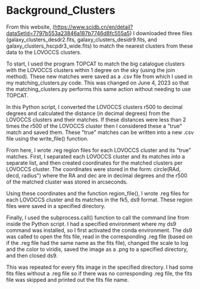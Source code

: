 # Background_Clusters

From this website, (https://www.scidb.cn/en/detail?dataSetId=7797b553a23846a187b7746d8fc555a5) I downloaded three files (galaxy_clusters_desdr2.fits, galaxy_clusters_desidr9.fits, and galaxy_clusters_hscpdr3_wide.fits) to match the nearest clusters from these data to the LOVOCCS clusters. 

To start, I used the program TOPCAT to match the big catalogue clusters with the LOVOCCS clusters within 1 degree on the sky (using the join method). These new matches were saved as a .csv file from which I used in my matching_clusters.py code. This was changed on June 4, 2023 so that the matching_clusters.py performs this same action without needing to use TOPCAT. 

In this Python script, I converted the LOVOCCS clusters r500 to decimal degrees and calculated the distance (in decimal degrees) from the LOVOCCS clusters and their matches. If these distances were less than 2 times the r500 of the LOVOCCS cluster then I considered these a "true" match and saved them. These "true" matches can be written into a new .csv file using the write_file() function. 

From here, I wrote .reg region files for each LOVOCCS cluster and its "true" matches. First, I separated each LOVOCCS cluster and its matches into a separate list, and then created coordinates for the matched clusters per LOVOCCS cluster. The coordinates were stored in the form: circle(RAd, decd, radius") where the RA and dec are in decimal degrees and the r500 of the matched cluster was stored in arcseconds.

Using these coordinates and the function region_file(), I wrote .reg files for each LOVOCCS cluster and its matches in the fk5, ds9 format. These region files were saved in a specified directory.

Finally, I used the subprocess.call() function to call the command line from inside the Python script. I had a specified environment where my ds9 command was installed, so I first activated the conda environment. The ds9 was called to open the fits file, read in the corresponding .reg file (based on if the .reg file had the same name as the fits file), changed the scale to log and the color to viridis, saved the image as a .png to a specified directory, and then closed ds9.

This was repeated for every fits image in the specified directory. I had some fits files without a .reg file so if there was no corresponding .reg file, the fits file was skipped and printed out the fits file name.
